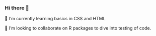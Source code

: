 ### Hi there 👋

🌱 I’m currently learning basics in CSS and HTML

👯 I’m looking to collaborate on R packages to dive into testing of code.

<!--
**cathblatter/cathblatter** is a ✨ _special_ ✨ repository because its `README.md` (this file) appears on your GitHub profile.

Here are some ideas to get you started:

- 🔭 I’m currently working on ...
- 🌱 I’m currently learning ...
- 👯 I’m looking to collaborate on ...
- 🤔 I’m looking for help with ...
- 💬 Ask me about ...
- 📫 How to reach me: ...



-->
